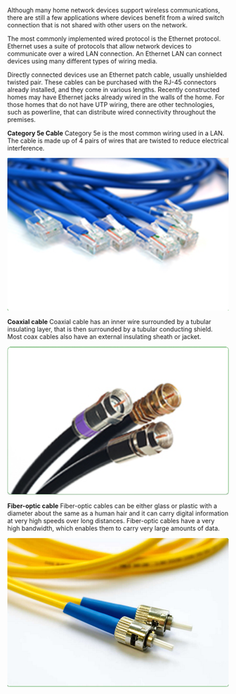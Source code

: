 Although many home network devices support wireless communications, there are still a few applications where devices benefit from a wired switch connection that is not shared with other users on the network.

The most commonly implemented wired protocol is the Ethernet protocol. Ethernet uses a suite of protocols that allow network devices to communicate over a wired LAN connection. An Ethernet LAN can connect devices using many different types of wiring media.

Directly connected devices use an Ethernet patch cable, usually unshielded twisted pair. These cables can be purchased with the RJ-45 connectors already installed, and they come in various lengths. Recently constructed homes may have Ethernet jacks already wired in the walls of the home. For those homes that do not have UTP wiring, there are other technologies, such as powerline, that can distribute wired connectivity throughout the premises.

**Category 5e Cable**
Category 5e is the most common wiring used in a LAN. The cable is made up of 4 pairs of wires that are twisted to reduce electrical interference.

![](../img/cat501.png)

**Coaxial cable**
Coaxial cable has an inner wire surrounded by a tubular insulating layer, that is then surrounded by a tubular conducting shield. Most coax cables also have an external insulating sheath or jacket.

![](../img/coaxial01.png)

**Fiber-optic cable**
Fiber-optic cables can be either glass or plastic with a diameter about the same as a human hair and it can carry digital information at very high speeds over long distances. Fiber-optic cables have a very high bandwidth, which enables them to carry very large amounts of data.

![](../img/fiber-optic01.png)

